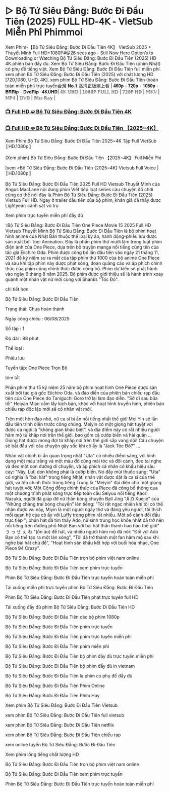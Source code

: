 # ▷ Bộ Tứ Siêu Đẳng: Bước Đi Đầu Tiên (2025) 𝖥𝖴𝖫𝖫 𝖧𝖣-𝟦𝖪 - 𝖵𝗂𝖾𝗍𝖲𝗎𝖻 𝖬𝗂𝖾̂̃𝗇 𝖯𝗁𝗂́ 𝖯𝗁𝗂𝗆𝗆𝗈𝗂

Xem Phim-【Bộ Tứ Siêu Đẳng: Bước Đi Đầu Tiên 4K】 VietSub 2025 + Thuyết Minh Full HD+1080P#@26 secs ago - Still Now Here Option’s to Downloading or Watching Bộ Tứ Siêu Đẳng: Bước Đi Đầu Tiên (2025) HD 4K.phiên bản đầy đủ. Xem Bộ Tứ Siêu Đẳng: Bước Đi Đầu Tiên (phim Nhật) có phụ đề tiếng việt. Xem Bộ Tứ Siêu Đẳng: Bước Đi Đầu Tiên full miễn phí. xem phim Bộ Tứ Siêu Đẳng: Bước Đi Đầu Tiên (2025) với chất lượng HD [720,1080, UHD, 4K]. xem phim Bộ Tứ Siêu Đẳng: Bước Đi Đầu Tiên (hoàn toàn miễn phí) trực tuyến台灣 𝐍𝐨.𝟏 高清正版線上看 | 𝟒𝟔𝟎𝐩 - 𝟕𝟐𝟎𝐩 - 𝟏𝟎𝟖𝟎𝐩 - 𝐁𝐑𝐑𝐢𝐩 - 𝐃𝐯𝐝𝐑𝐢𝐩 -𝟒𝐊𝐔𝐇𝐃| 𝟜𝕂 𝕌ℍ𝔻 | 𝟙𝟘𝟠𝟘ℙ 𝔽𝕌𝕃𝕃 ℍ𝔻 | 𝟟𝟚𝟘ℙ ℍ𝔻 | 𝕄𝕂𝕍 | 𝕄ℙ𝟜 | 𝔻𝕍𝔻 | 𝔹𝕝𝕦-ℝ𝕒𝕪 |

### [📺 Full HD ➫️ Bộ Tứ Siêu Đẳng: Bước Đi Đầu Tiên 4K](https://t.co/oY6MYXHQla)

### [📺 Full HD ➫️ Bộ Tứ Siêu Đẳng: Bước Đi Đầu Tiên 【2025~4K】](https://t.co/oY6MYXHQla)

Xem Phim Bộ Tứ Siêu Đẳng: Bước Đi Đầu Tiên 2025~4K Tập Full VietSub 〚HD.1080p〛

(Xem phim) Bộ Tứ Siêu Đẳng: Bước Đi Đầu Tiên 【2025~4K】 Full Miễn Phí

[xem >Bộ Tứ Siêu Đẳng: Bước Đi Đầu Tiên {2025~4K} Vietsub Full Voice | 〚HD.1080p〛

Bộ Tứ Siêu Đẳng: Bước Đi Đầu Tiên 2025 Full HD Vietsub Thuyết Minh của Angus MacLane nội dung phim Viết tiếp loạt series câu chuyện đồ chơi cũng có thể nói đây là.Phim Bộ Tứ Siêu Đẳng: Bước Đi Đầu Tiên (2025) Vietsub Full HD. Ngay ở trailer đầu tiên của bộ phim, khán giả đã thấy được Lightyear: cảnh sát vũ trụ

Xem phim trực tuyến miễn phí đầy đủ

วBộ Tứ Siêu Đẳng: Bước Đi Đầu Tiên One Piece Movie 15 2025 Full HD Vietsub Thuyết Minh Bộ Tứ Siêu Đẳng: Bước Đi Đầu Tiên là bộ phim hoạt hình anime của Nhật Bản thuộc thể loại kỳ ảo, hành động-phiêu lưu được sản xuất bởi Toei Animation. Đây là phần phim thứ mười lăm trong loạt phim điện ảnh của One Piece, dựa trên bộ truyện manga nổi tiếng cùng tên của tác giả Eiichiro Oda. Phim được công bố lần đầu tiên vào ngày 21 tháng 11, 2021 để kỷ niệm sự ra mắt của tập phim thứ 1000 của bộ anime One Piece và sau khi tập phim này được phát sóng, đoạn quảng cáo và áp phích chính thức của phim cũng chính thức được công bố. Phim dự kiến sẽ phát hành vào ngày 6 tháng 8 năm 2025. Bộ phim được giới thiệu sẽ là hành trình xoay quanh một nhân vật nữ mới cùng với Shanks "Tóc Đỏ".

chi tiết hơn:

Bộ Tứ Siêu Đẳng: Bước Đi Đầu Tiên

Trạng thái: Chưa hoàn thành

Ngày công chiếu : 06/08/2025

Số tập : 1

Độ dài : 88 phút

Thể loại :

Phiêu lưu

Tuyển tập: One Piece Trọn Bộ

tóm tắt

Phần phim thứ 15 kỷ niệm 25 năm bộ phim hoạt hình One Piece được sản xuất bởi tác giả gốc Eiichiro Oda, và đạo diễn của phiên bản chiếu rạp đầu tiên của One Piece do Taniguchi Goro trở lại làm đạo diễn. "Sở dĩ sau bữa tối" Heiyan Mian cầm lấy kịch bản, khác với hoạt hình truyền hình, phiên bản chiếu rạp độc lập mới sẽ có nhân vật mới.

Trên một hòn đảo nhỏ, nữ ca sĩ bí ẩn nổi tiếng nhất thế giới Mei Yin sẽ lần đầu tiên trình diễn trước công chúng. Meiyin có một giọng hát tuyệt vời được ca ngợi là "không gian khác biệt", và địa điểm này có rất nhiều người hâm mộ từ khắp nơi trên thế giới, bao gồm cả cướp biển và hải quân ... Giọng hát được mong đợi từ khắp nơi trên thế giới sắp vang dội! Câu chuyện sẽ bắt đầu với câu chuyện gây sốc khi cô ấy là "Jack Tóc Đỏ?" ...

Nhân vật chính bí ẩn quan trọng nhất "Uta" có nhiều điểm sáng, với hình dạng một màu trắng và một màu đỏ cùng mái tóc và đôi cánh, đeo tai nghe và đeo một con đường di chuyển, và áp phích cá nhân có khẩu hiệu sâu cay: "Này, Luf, don không phải là cướp biển. Nó đầy mùi thuốc súng; "Uta" có nghĩa là "bài hát" trong tiếng Nhật, nhân vật được đặt là ca sĩ của thế giới, và tên chính thức trong tiếng Trung là "Meiyin" đại diện cho một giọng hát tuyệt vời; Một Cộng đồng chính thức của Piece đã công bố thông qua một chương trình phát sóng trực tiếp toàn cầu Seiyuu nổi tiếng Kaori Nazuka, người đã giúp đỡ nữ thần bóng chuyền Ball Jing "Ji Zi Xuejie" của "Những chàng trai bóng chuyền" lên tiếng: "Tôi rất ngạc nhiên khi tôi có thể nhận được vai này, Miyin là một người ngây thơ và đáng yêu người, tôi thích mối quan hệ của cô ấy với Luffy trong phim rất nhiều. Một số cảnh đối đầu trực tiếp "; phần hát đã tìm thấy Ado, nữ sinh trung học khỏe nhất đã trở nên nổi tiếng trên đường phố Nhật Bản với bài hát thần thánh hao hao thế giới" う っ せ ぇ わ "(ồn ào) để hát, và nhiều người hâm mộ đã nói: "Đối với Ado Bạn có thể tạo ra một làn sóng", "Tôi đã trở thành một fan hâm mộ sau khi nghe bài hát chủ đề", "Hoạt hình sân khấu kết hợp với buổi hòa nhạc, One Piece 94 Crazy".

Bộ Tứ Siêu Đẳng: Bước Đi Đầu Tiên trọn bộ phim việt nam online

Bộ Tứ Siêu Đẳng: Bước Đi Đầu Tiên xem phim trực tuyến

Phim Bộ Tứ Siêu Đẳng: Bước Đi Đầu Tiên trực tuyến hoàn toàn miễn phí

Tải xuống miễn phí trực tuyến phim Bộ Tứ Siêu Đẳng: Bước Đi Đầu Tiên

Phim Bộ Tứ Siêu Đẳng: Bước Đi Đầu Tiên phát trực tuyến full HD

Tải xuống đầy đủ phim Bộ Tứ Siêu Đẳng: Bước Đi Đầu Tiên HD

Bộ Tứ Siêu Đẳng: Bước Đi Đầu Tiên các bộ phim 1080p

Bộ Tứ Siêu Đẳng: Bước Đi Đầu Tiên phim trực tuyến

Bộ Tứ Siêu Đẳng: Bước Đi Đầu Tiên phim trực tuyến miễn phí

Bộ Tứ Siêu Đẳng: Bước Đi Đầu Tiên phim miễn phí

Bộ Tứ Siêu Đẳng: Bước Đi Đầu Tiên bộ phim đầy đủ trực tuyến miễn phí

Bộ Tứ Siêu Đẳng: Bước Đi Đầu Tiên bộ phim đầy đủ in vietnam

Bộ Tứ Siêu Đẳng: Bước Đi Đầu Tiên là phim có phụ đề đầy đủ

Bộ Tứ Siêu Đẳng: Bước Đi Đầu Tiên Phim Online

Bộ Tứ Siêu Đẳng: Bước Đi Đầu Tiên Phim Hay

Xem phim Bộ Tứ Siêu Đẳng: Bước Đi Đầu Tiên Vietsub

xem phim Bộ Tứ Siêu Đẳng: Bước Đi Đầu Tiên full vietsub

xem phim Bộ Tứ Siêu Đẳng: Bước Đi Đầu Tiên netflix

xem phim Bộ Tứ Siêu Đẳng: Bước Đi Đầu Tiên chiếu rạp

xem online tuyến Bộ Tứ Siêu Đẳng: Bước Đi Đầu Tiên

Xem phim lồng tiếng chất lượng HD

Bộ Tứ Siêu Đẳng: Bước Đi Đầu Tiên trọn bộ phim việt nam online

Bộ Tứ Siêu Đẳng: Bước Đi Đầu Tiên xem phim trực tuyến

Phim Bộ Tứ Siêu Đẳng: Bước Đi Đầu Tiên trực tuyến hoàn toàn miễn phí
